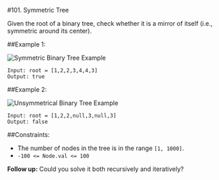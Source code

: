 #101. Symmetric Tree

Given the root of a binary tree, check whether it is a mirror of itself (i.e., symmetric around its center).

##Example 1:

![Symmetric Binary Tree Example](https://assets.leetcode.com/uploads/2021/02/19/symtree1.jpg)

```
Input: root = [1,2,2,3,4,4,3]
Output: true
```

##Example 2:

![Unsymmetrical Binary Tree Example](https://assets.leetcode.com/uploads/2021/02/19/symtree2.jpg)

```
Input: root = [1,2,2,null,3,null,3]
Output: false
```

##Constraints:

- The number of nodes in the tree is in the range `[1, 1000]`.
- `-100 <= Node.val <= 100`
 

**Follow up:** Could you solve it both recursively and iteratively?